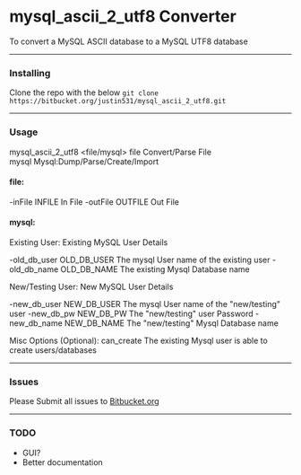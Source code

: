
# mysql_ascii_2_utf8 Converter

To convert a MySQL ASCII database to a MySQL UTF8 database

---

### Installing
Clone the repo with the below
`git clone https://bitbucket.org/justin531/mysql_ascii_2_utf8.git`

---

### Usage

mysql_ascii_2_utf8 <file/mysql>
    file        Convert/Parse File                                                                                                                                                                                                                                             
    mysql       Mysql:Dump/Parse/Create/Import


#### file:

  -inFile INFILE    In File
  -outFile OUTFILE  Out File

#### mysql:

Existing User:
  Existing MySQL User Details

  -old_db_user OLD_DB_USER
                        The mysql User name of the existing user
  -old_db_name OLD_DB_NAME
                        The existing Mysql Database name

New/Testing User:
  New MySQL User Details

  -new_db_user NEW_DB_USER
                        The mysql User name of the "new/testing" user
  -new_db_pw NEW_DB_PW  The "new/testing" user Password
  -new_db_name NEW_DB_NAME
                        The "new/testing" Mysql Database name

Misc Options (Optional):
  can_create            The existing Mysql user is able to create
                        users/databases


---

### Issues
Please Submit all issues to [Bitbucket.org](https://bitbucket.org/justin531/mysql_ascii_2_utf8/issues/new)

---

### TODO 
 * GUI?
 * Better documentation
 